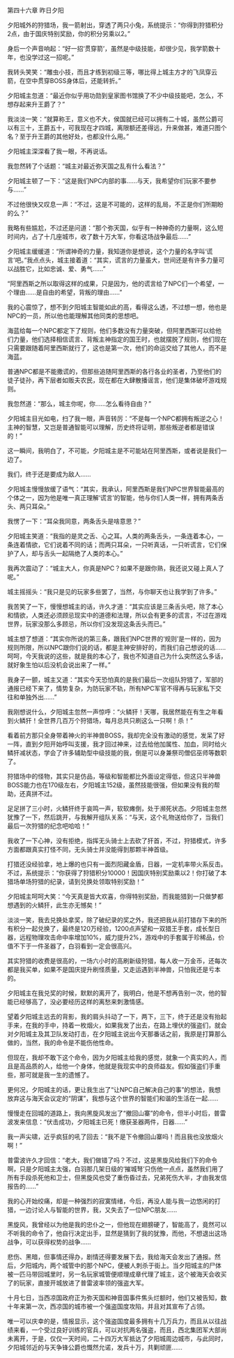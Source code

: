 第四十六章 昨日夕阳


夕阳城外的狩猎场，我一箭射出，穿透了两只小兔，系统提示：“你得到狩猎积分2点，由于国庆特别奖励，你的积分另乘以2。”

身后一个声音响起：“好一招‘贯穿箭’，虽然是中级技能，却很少见，我学箭数十年，也没学过这一招呢。”

我转头笑笑：“雕虫小技，而且才练到初级三等，哪比得上城主方才的飞凤穿云箭，在空中贯穿BOSS身体后，还能转折。”

夕阳城主忽道：“最近你似乎用功勋到皇家图书馆换了不少中级技能吧，怎么，不想存起来升王爵了？”

我淡淡一笑：“就算称王，意义也不大，侯国就已经可以拥有二十城，虽然公爵可以有三十，王爵五十，可我现在才四城，离限额还差得远，升来做甚，难道只图个名？至于升王爵的其他好处，也都没什么用。”

夕阳城主深深看了我一眼，不再说话。

我忽然转了个话题：“城主对最近弥天国之乱有什么看法？”

夕阳城主顿了一下：“这是我们NPC内部的事……与天，我希望你们玩家不要参与……”

不过他很快又叹息一声：“不过，这是不可能的，这样的乱局，不正是你们所期盼的么？”

我略有些尴尬，不过还是问道：“那个弥天国，似乎有一种神奇的力量啊，这么短时间内，占了十几座城市，收了数十万大军，你看这场战争最后……”

夕阳城主缓缓道：“所谓神奇的力量，我知道你是想说，这个力量的名字叫‘谎言’吧。”我点点头，城主接着道：“其实，谎言的力量虽大，世间还是有许多力量可以战胜它，比如忠诚、爱、勇气……”

“阿里西斯之所以取得这样的成果，只是因为，他的谎言给了NPC们一个希望，一个理由……是自由的希望，背叛的理由……”

我的心震惊了，想不到夕阳城主智能如此的高，看得这么透，不过想一想，他也是NPC的一员，所以他也能理解其他同类的思想吧。

海蓝给每一个NPC都定下了规则，他们多数没有力量突破，但阿里西斯可以给他们力量，他们选择相信谎言、背叛主神指定的国王时，也就摆脱了规则，他们现在只需要跟随着阿里西斯就行了，这也是第一次，他们的命运交给了其他人，而不是海蓝。

普通NPC都是不能撒谎的，但那些追随阿里西斯的各行各业的圣者，乃至他们的徒子徒孙，再下层者如贩夫农民，现在都在大肆散播谣言，他们是集体破坏游戏规则。

我忽然道：“那么，城主你呢，你……怎么看待自由？”

夕阳城主目光如电，扫了我一眼，声音转厉：“不是每一个NPC都拥有叛逆之心！主神的智慧，又岂是普通智能可以理解，历史终将证明，那些叛逆者都是错误的！”

这一瞬间，我明白了，不可能，夕阳城主是不可能站在阿里西斯，或者说是我们一边了。

我们，终于还是要成为敌人……

夕阳城主慢慢放缓了语气：“其实，我承认，阿里西斯是我们NPC世界智能最高的个体之一，因为他是唯一真正理解‘谎言’的智能，他与你们人类一样，拥有两条舌头、两只耳朵。”

我愣了一下：“耳朵我同意，两条舌头是啥意思？”

夕阳城主笑道：“我指的是灵之舌、心之耳。人类的两条舌头，一条连着本心，一条连着情欲，它们说着不同的话；而两只耳朵，一只听真话，一只听谎言，它们保护了人，却与舌头一起隔绝了人类的本心。”

我再次震动了：“城主大人，你真是NPC？如果不是跟你熟，我还说又碰上真人了呢。”

城主摇摇头：“我只是见的玩家多些罢了，当然，与你聊天也让我学到了许多。”

我苦笑了一下，慢慢想城主的话，许久才道：“其实应该是三条舌头吧，除了本心和情欲，人类还必须顾忌现实中的道德和法理，所以会有更多的谎言，不过在游戏世界，玩家没那么多顾忌，所以你们没发现这条舌头而已。”

城主想了想道：“其实你所说的第三条，跟我们NPC世界的‘规则’是一样的，因为规则所限，所以NPC跟你们说的话，都是主神安排好的，而我们自己想说的话……呵呵，今天我说的这些，就是我的本心了，我也不知道自己为什么突然这么多话，就好象生怕以后没机会说出来了一样。”

我身子一颤，城主又道：“其实今天恐怕真的是我们最后一次组队狩猎了，军部的通报已经下来了，情势复杂，为防玩家不轨，所有NPC军官不得再与玩家私下交往和单独外出……”

我刚想说什么，夕阳城主忽然一声惊呼：“火鳞犴！天哪，我居然能在有生之年看到火鳞犴！全世界几百万个狩猎场，每月总共只刷这么一只啊！杀！”

看着前方那只全身带着神火的半神兽BOSS，我却完全没有激动的感觉，发呆了好一阵，直到夕阳开始呼叫支援，我才回过神来，过去给他加属性、加血，同时给火鳞犴减状态，学会了许多辅助型中级技能的我，倒是可以身兼祭司僧侣巫师等数职了。

狩猎场中的怪物，其实只是仿品，等级和智能都比外面设定得低，但这只半神兽BOSS能力也在170级左右，夕阳城主152级，虽然技能很强，但如果没有我的帮助，还真拼不过。

足足拼了三小时，火鳞犴终于哀鸣一声，软软瘫倒，处于濒死状态。夕阳城主忽然犹豫了一下，然后跳开，与我解开组队关系：“与天，这个礼物送给你了，当我们最后一次狩猎的纪念吧哈哈！”

我收了一下心神，没有拒绝，指挥无头骑士上去砍了犴首，不过，狩猎模式，许多方面都跟真实打怪不同，无头骑士并没能得到那颗半神首级。

打猎还没经验拿，地上爆的也只有一面烈阳藏金盾，日器，一定机率带火系反击。不过，系统提示：“你获得了狩猎积分10000！因国庆特别奖励乘以2！你打破了本猎场单场狩猎的纪录，请到兑换处领取特别奖励！”

夕阳城主呵呵大笑：“今天真是皆大欢喜，你得特别奖励，而我能猎到一只做梦都想遇到的火鳞犴，此生亦无憾矣！”

淡淡一笑，我去兑换处拿奖，除了破纪录的奖之外，我还把我从前打猎存下来的所有积分一起兑换了，最终是120万经验，1200点声望和一双猎王手套，成长型日器，远程物理攻击命中率增加10%，威力提升2%，游戏中的手套属于珍稀品，价值不下于一件圣器了，白羽看到一定会很高兴。

其实狩猎的收费是很高的，一场六小时的高刷新级狩猎，每人收一万金币，还每次都是我买单，如果不是国庆提升刷怪质量，又走运遇到半神兽，只怕我还是亏本的。

夕阳城主在我兑奖的时候，默默的离开了，我明白，他是不想再告别一次，他的智能已经够高了，没必要经历这样的离愁来刺激情感。

望着夕阳城主远去的背影，我的肩头抖动了一下，两下，三下，终于还是没有抬起手来，在我的手中，持着一枚烟火，如果我发了出去，在路上埋伏的强盗们，就会对夕阳城主及其卫队发动打击，在夕阳城主说出今天那番话之前，我原是打算那么做的，当然，我的命令是不能伤他性命。

但现在，我却不敢下这个命令，因为夕阳城主给我的感觉，就象一个真实的人，而且是高品质的人，给他一个身体，他就是我现实中的良师益友。假如强盗们手重些，那可就是我一生的遗憾了。

更何况，夕阳城主的话，更让我生出了“让NPC自己解决自己的事”的想法，我想放弃这与海天会议定的“阴谋”，我想与这个世界的智能们和谐的生活在一起……

慢慢走在回城的道路上，我向黑旋风发出了“撤回山寨”的命令，但半小时后，普雷波发来信息：“伏击成功，夕阳城主已死！缴获圣器两件，日器……”

我一声尖啸，近乎疯狂的吼了回去：“我不是下令撤回山寨吗！而且我也没放烟火啊！”

普雷波许久才回信：“老大，我们做错了吗？不过，这是黑旋风给我们下的命令啊，只是夕阳城主太强，白羽那几架日级的‘摧城弩’只伤他一点点，虽然我们用了所有手段杀死他和卫士，但黑旋风也受了重伤昏过去，兄弟死伤大半，才由我发信报告的……”

我的心开始绞痛，却是一种强烈的寂寞情绪，今后，再没人能与我一边悠闲的打猎，一边讨论人与智能的世界，我，又失去了一位NPC朋友……

黑旋风，我曾经以为他是我的忠仆之一，但他现在翅膀硬了，智能高了，竟然可以不听我的命令了，他自行决定出手，显然是猜到了我的犹豫，而他，不想退出这场战争，可以获得权势的战争……

悲伤、黑暗，但事情还得办，剧情还得要发展下去，我给海天会发出了通报。然后，夕阳城内，两个城管中的那个NPC，便被人刺杀于街上。当夕阳城主的尸体被一匹马带回城里时，另一名玩家城管便顺理成章代理了城主，这个被海天会收买了的玩家，直接开城放进了普雷波率领的强盗大军。

十月七日，当西凉国政府正为弥天国和神音国事件焦头烂额时，他们又被告知，数十年来第一次，西凉国的城市被一个强盗国度攻陷，并且对其宣布了占领。

唯一可以庆幸的是，情报显示，这个强盗国度最多拥有十几万兵力，而且从以往战绩来看，一个受过良好训练的官兵，可以对抗两名强盗，而且，西北集团军大部尚未离开，于是，仅仅一天时间，二十四万大军抵达了夕阳城周边城市，与此同时，夕阳城邻近的与天争锋公爵也慨然允诺，发兵十万，共剿顽匪……





